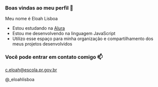 ### Boas vindas ao meu perfil 🩷

Meu nome é Eloah Lisboa 

- Estou estudando na [Alura](https://www.alura.com.br)
- Estou me desenvolvendo na linguagem JavaScript
- Utilizo esse espaço para minha organização e compartilhamento dos meus projetos desenvolvidos

### Você pode entrar em contato comigo 📫

c.eloah@escola.pr.gov.br

@_eloahlisboa
